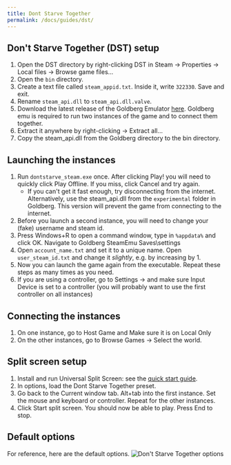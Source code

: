```yaml
---
title: Dont Starve Together
permalink: /docs/guides/dst/
---
```


## Don't Starve Together (DST) setup
1. Open the DST directory by right-clicking DST in Steam -> Properties -> Local files -> Browse game files...
1. Open the `bin` directory.
1. Create a text file called `steam_appid.txt`. Inside it, write `322330`. Save and exit.
1. Rename `steam_api.dll` to `steam_api.dll.valve`.
1. Download the latest release of the Goldberg Emulator [here](https://gitlab.com/Mr_Goldberg/goldberg_emulator/releases). Goldberg emu is required to run two instances of the game and to connect them together.
1. Extract it anywhere by right-clicking -> Extract all...
1. Copy the steam_api.dll from the Goldberg directory to the bin directory.

## Launching the instances
1. Run `dontstarve_steam.exe` once. After clicking Play! you will need to quickly click Play Offline. If you miss, click Cancel and try again.
    * If you can't get it fast enough, try disconnecting from the internet. Alternatively, use the steam_api.dll from the `experimental` folder in Goldberg. This version will prevent the game from connecting to the internet.
1. Before you launch a second instance, you will need to change your (fake) username and steam id.
1. Press Windows+R to open a command window, type in `%appdata%` and click OK. Navigate to Goldberg SteamEmu Saves\settings
1. Open `account_name.txt` and set it to a unique name. Open `user_steam_id.txt` and change it *slightly*, e.g. by increasing by 1.
1. Now you can launch the game again from the executable. Repeat these steps as many times as you need.
1. If you are using a controller, go to Settings -> and make sure Input Device is set to a controller (you will probably want to use the first controller on all instances)

## Connecting the instances
1. On one instance, go to Host Game and Make sure it is on Local Only
1. On the other instances, go to Browse Games -> Select the world.

## Split screen setup
1. Install and run Universal Split Screen: see the [quick start guide](https://universalsplitscreen.github.io/docs/quickstart/).
1. In options, load the Dont Starve Together preset.
1. Go back to the Current window tab. Alt+tab into the first instance. Set the mouse and keyboard or controller. Repeat for the other instances.
1. Click Start split screen. You should now be able to play. Press End to stop.

## Default options
For reference, here are the default options.
![Don't Starve Together options](https://raw.githubusercontent.com/UniversalSplitScreen/UniversalSplitScreen.github.io/master/img/dst_options.png)

